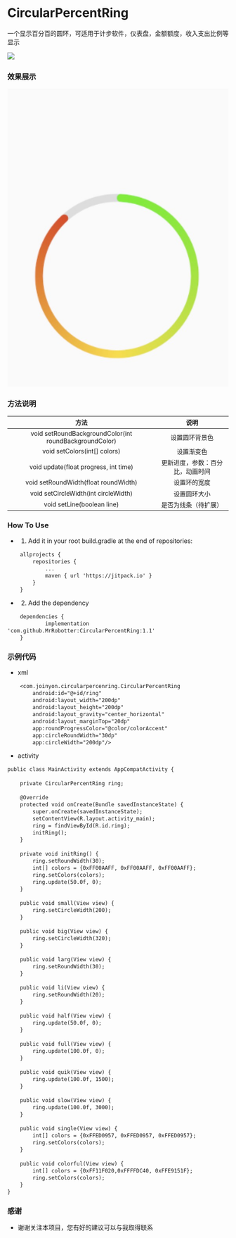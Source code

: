 # CircularPercentRing
一个显示百分百的圆环，可适用于计步软件，仪表盘，金额额度，收入支出比例等显示

[![](https://jitpack.io/v/MrRobotter/CircularPercentRing.svg)](https://jitpack.io/#MrRobotter/CircularPercentRing)

### 效果展示
![]( https://github.com/MrRobotter/AndroidGuide/raw/master/resource/image/ring_demo.jpg )

### 方法说明

|**方法** |**说明**|
|:----:|:----:|
|void setRoundBackgroundColor(int roundBackgroundColor)|设置圆环背景色|
|void setColors(int[] colors)|设置渐变色|
| void update(float progress, int time)|更新进度，参数：百分比，动画时间|
| void setRoundWidth(float roundWidth)|设置环的宽度|
| void setCircleWidth(int circleWidth)|设置圆环大小|
| void setLine(boolean line) | 是否为线条（待扩展） |




### How To Use

* 1. Add it in your root build.gradle at the end of repositories:
````
	allprojects {
		repositories {
			...
			maven { url 'https://jitpack.io' }
		}
	}

````

* 2. Add the dependency

````
	dependencies {
	        implementation 'com.github.MrRobotter:CircularPercentRing:1.1'
	}

````

### 示例代码
* xml
````
    <com.joinyon.circularpercenring.CircularPercentRing
        android:id="@+id/ring"
        android:layout_width="200dp"
        android:layout_height="200dp"
        android:layout_gravity="center_horizontal"
        android:layout_marginTop="20dp"
        app:roundProgressColor="@color/colorAccent"
        app:circleRoundWidth="30dp"
        app:circleWidth="200dp"/>

````

* activity

````
public class MainActivity extends AppCompatActivity {

    private CircularPercentRing ring;

    @Override
    protected void onCreate(Bundle savedInstanceState) {
        super.onCreate(savedInstanceState);
        setContentView(R.layout.activity_main);
        ring = findViewById(R.id.ring);
        initRing();
    }

    private void initRing() {
        ring.setRoundWidth(30);
        int[] colors = {0xFF00AAFF, 0xFF00AAFF, 0xFF00AAFF};
        ring.setColors(colors);
        ring.update(50.0f, 0);
    }

    public void small(View view) {
        ring.setCircleWidth(200);
    }

    public void big(View view) {
        ring.setCircleWidth(320);
    }

    public void larg(View view) {
        ring.setRoundWidth(30);
    }

    public void li(View view) {
        ring.setRoundWidth(20);
    }

    public void half(View view) {
        ring.update(50.0f, 0);
    }

    public void full(View view) {
        ring.update(100.0f, 0);
    }

    public void quik(View view) {
        ring.update(100.0f, 1500);
    }

    public void slow(View view) {
        ring.update(100.0f, 3000);
    }

    public void single(View view) {
        int[] colors = {0xFFED0957, 0xFFED0957, 0xFFED0957};
        ring.setColors(colors);
    }

    public void colorful(View view) {
        int[] colors = {0xFF11F020,0xFFFFDC40, 0xFFE9151F};
        ring.setColors(colors);
    }
}

````
### 感谢
* 谢谢关注本项目，您有好的建议可以与我取得联系